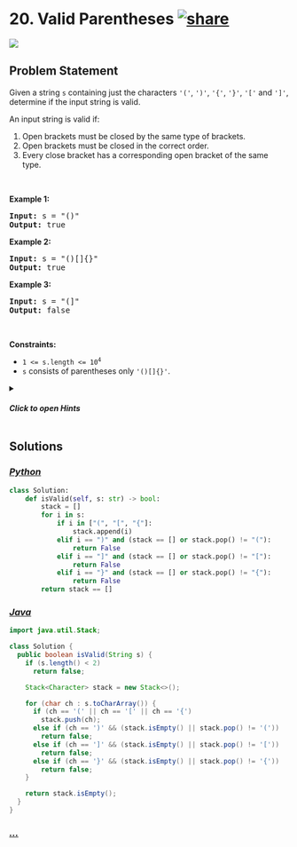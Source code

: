 # 20. Valid Parentheses [![share]](https://leetcode.com/problems/valid-parentheses/)

![][easy]

## Problem Statement

<p>Given a string <code>s</code> containing just the characters <code>&#39;(&#39;</code>, <code>&#39;)&#39;</code>, <code>&#39;{&#39;</code>, <code>&#39;}&#39;</code>, <code>&#39;[&#39;</code> and <code>&#39;]&#39;</code>, determine if the input string is valid.</p>

<p>An input string is valid if:</p>

<ol>
	<li>Open brackets must be closed by the same type of brackets.</li>
	<li>Open brackets must be closed in the correct order.</li>
	<li>Every close bracket has a corresponding open bracket of the same type.</li>
</ol>

<p>&nbsp;</p>
<p><strong class="example">Example 1:</strong></p>

<pre>
<strong>Input:</strong> s = &quot;()&quot;
<strong>Output:</strong> true
</pre>

<p><strong class="example">Example 2:</strong></p>

<pre>
<strong>Input:</strong> s = &quot;()[]{}&quot;
<strong>Output:</strong> true
</pre>

<p><strong class="example">Example 3:</strong></p>

<pre>
<strong>Input:</strong> s = &quot;(]&quot;
<strong>Output:</strong> false
</pre>

<p>&nbsp;</p>
<p><strong>Constraints:</strong></p>

<ul>
	<li><code>1 &lt;= s.length &lt;= 10<sup>4</sup></code></li>
	<li><code>s</code> consists of parentheses only <code>&#39;()[]{}&#39;</code>.</li>
</ul>

<details>
<summary>

#### _Click to open Hints_

</summary>

- Use a stack of characters.
- When you encounter an opening bracket, push it to the top of the stack.
- When you encounter a closing bracket, check if the top of the stack was the opening for it. If yes, pop it from the stack. Otherwise, return false.

</details>

## Solutions

### [_Python_](valid_parentheses.py)

```py [Python]
class Solution:
    def isValid(self, s: str) -> bool:
        stack = []
        for i in s:
            if i in ["(", "[", "{"]:
                stack.append(i)
            elif i == ")" and (stack == [] or stack.pop() != "("):
                return False
            elif i == "]" and (stack == [] or stack.pop() != "["):
                return False
            elif i == "}" and (stack == [] or stack.pop() != "{"):
                return False
        return stack == []

```

### [_Java_](ValidParentheses.java)

```java [Java]
import java.util.Stack;

class Solution {
  public boolean isValid(String s) {
    if (s.length() < 2)
      return false;

    Stack<Character> stack = new Stack<>();

    for (char ch : s.toCharArray()) {
      if (ch == '(' || ch == '[' || ch == '{')
        stack.push(ch);
      else if (ch == ')' && (stack.isEmpty() || stack.pop() != '('))
        return false;
      else if (ch == ']' && (stack.isEmpty() || stack.pop() != '['))
        return false;
      else if (ch == '}' && (stack.isEmpty() || stack.pop() != '{'))
        return false;
    }

    return stack.isEmpty();
  }
}
```

### [_..._]()

```

```

<!----------------------------------{ link }--------------------------------->

[share]: https://graph.org/file/3ea5234dda646b71c574a.png
[easy]: https://img.shields.io/badge/Difficulty-Easy-bright.svg
[medium]: https://img.shields.io/badge/Difficulty-Medium-yellow.svg
[hard]: https://img.shields.io/badge/Difficulty-Hard-red.svg
